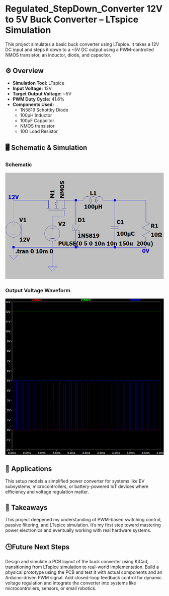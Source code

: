 # Regulated_StepDown_Converter 12V to 5V Buck Converter – LTspice Simulation
This project simulates a basic buck converter using LTspice. 
It takes a 12V DC input and steps it down to a ~5V DC output using a PWM-controlled NMOS transistor, an inductor, diode, and capacitor.

## ⚙️ Overview
- **Simulation Tool:** LTspice
- **Input Voltage:** 12V
- **Target Output Voltage:** ~5V
- **PWM Duty Cycle:** 41.6%
- **Components Used:**
  - 1N5819 Schottky Diode
  - 100μH Inductor
  - 100μF Capacitor
  - NMOS transistor
  - 10Ω Load Resistor

## 🖥️ Schematic & Simulation
### Schematic
![Buck Converter Schematic](Screenshot%202025-04-11%20013306.png)

### Output Voltage Waveform
![Output Voltage Waveform](Screenshot%202025-04-11%20013340.png)

## 🔧 Applications
This setup models a simplified power converter for systems like EV subsystems, microcontrollers, or battery-powered IoT devices where efficiency and voltage regulation matter.

## 🧠 Takeaways
This project deepened my understanding of PWM-based switching control, passive filtering, and LTspice simulation. 
It’s my first step toward mastering power electronics and eventually working with real hardware systems.

## 🕒Future Next Steps
Design and simulate a PCB layout of the buck converter using KiCad, transitioning from LTspice simulation to real-world implementation.
Build a physical prototype using the PCB and test it with actual components and an Arduino-driven PWM signal.
Add closed-loop feedback control for dynamic voltage regulation and integrate the converter into systems like microcontrollers, sensors, or small robotics.
